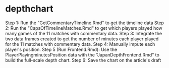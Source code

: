 # depthchart

Step 1: Run the "GetCommentaryTimeline.Rmd" to get the timeline data
Step 2: Run the "CapsOfTimelineMatches.Rmd" to get which players played how many games of the 11 matches with commentary data.
Step 3: Integrate the two data frames created to get the number of minutes each player played for the 11 matches with commentary data.
Step 4: Manually impute each player's position.
Step 5 (Run Frontend.Rmd): Use the PlayerPlayingminutesPosition data with the "JapanDepthFrontend.Rmd" to build the full-scale depth chart.
Step 6: Save the chart on the article's draft
